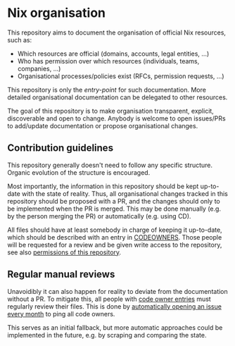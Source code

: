 # Nix organisation

This repository aims to document the organisation of official Nix resources, such as:
- Which resources are official (domains, accounts, legal entities, ...)
- Who has permission over which resources (individuals, teams, companies, ...)
- Organisational processes/policies exist (RFCs, permission requests, ...)

This repository is only the _entry-point_ for such documentation.
More detailed organisational documentation can be delegated to other resources.

The goal of this repository is to make organisation transparent, explicit, discoverable and open to change.
Anybody is welcome to open issues/PRs to add/update documentation or propose organisational changes.

## Contribution guidelines

This repository generally doesn't need to follow any specific structure.
Organic evolution of the structure is encouraged.

Most importantly, the information in this repository should be kept up-to-date with the state of reality.
Thus, all organisational changes tracked in this repository should be proposed with a PR,
and the changes should only to be implemented when the PR is merged.
This may be done manually (e.g. by the person merging the PR) or automatically (e.g. using CD).

All files should have at least somebody in charge of keeping it up-to-date, which should be described with an entry in [CODEOWNERS](./github/CODEOWNERS). Those people will be requested for a review and be given write access to the repository, see also [permissions of this repository](./org-repo.md).

## Regular manual reviews

Unavoidibly it can also happen for reality to deviate from the documentation without a PR.
To mitigate this, all people with [code owner entries](./.github/CODEOWNERS) must regularly review their files.
This is done by [automatically opening an issue every month](./.github/workflows/review.yml) to ping all code owners.

This serves as an initial fallback, but more automatic approaches could be implemented in the future, e.g. by scraping and comparing the state.
